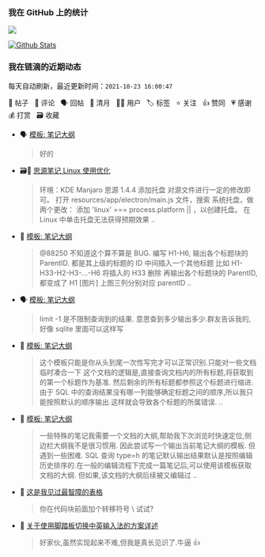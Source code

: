 ### 我在 GitHub 上的统计

<a title="Hits" target="_blank" href="https://github.com/Crowds21/Crowds21"><img src="https://hits.b3log.org/crowds21/crowds21.svg"></a>

[![Github Stats](https://github-readme-stats.vercel.app/api?username=crowds21&theme=tokyonight&show_icons=true)](https://github.com/crowds21)

<!--events start -->

### 我在链滴的近期动态

每天自动刷新，最近更新时间：`2021-10-23 16:00:47`

📝 帖子 &nbsp; 💬 评论 &nbsp; 🗣 回帖 &nbsp; 🌙 清月 &nbsp; 👨‍💻 用户 &nbsp; 🏷️ 标签 &nbsp; ⭐️ 关注 &nbsp; 👍 赞同 &nbsp; 💗 感谢 &nbsp; 💰 打赏 &nbsp; 🗃 收藏

* 🗣 [模板: 笔记大纲](https://ld246.com/article/1634905527188/comment/1634910279516#comments)

  > 好的
* 🗃📝 [思源笔记 Linux 使用优化](https://ld246.com/article/1634908196973)

  > 环境：KDE Manjaro 思源 1.4.4 添加托盘 对源文件进行一定的修改即可。 打开 resources/app/electron/main.js 文件，搜索 系统托盘，做两个更改： 添加 'linux' === process.platform || ，以创建托盘。 在 Linux 中单击托盘无法获得预期效果 ..
* 💬 [模板: 笔记大纲](https://ld246.com/article/1634905527188/comment/1634908487095#comments)

  > @88250 不知道这个算不算是 BUG. 编写 H1-H6, 输出各个标题块的 ParentID. 都是其上级的标题的 ID 中间插入一个其他标题 比如 H1-H33-H2-H3-...-H6 将插入的 H33 删除 再输出各个标题块的 ParentID,都变成了 H1 [图片] 上图三列分别对应 parentID  ..
* 🗣 [模板: 笔记大纲](https://ld246.com/article/1634905527188/comment/1634907194046#comments)

  > limit -1 是不限制查询到的结果. 意思查到多少输出多少.群友告诉我的,好像 sqlite 里面可以这样写
* 💬 [模板: 笔记大纲](https://ld246.com/article/1634905527188/comment/1634907649010#comments)

  > 这个模板只能是你从头到尾一次性写完才可以正常识别.只能对一些文档临时凑合一下 这个文档的逻辑是,直接查询文档内的所有标题,将获取到的第一个标题作为基准. 然后剩余的所有标题都参照这个标题进行缩进. 由于 SQL 中的查询结果没有哪一列能够确定标题之间的顺序,所以我只能按照默认的顺序输出.这样就会导致各个标题的所属错误. ..
* 📝 [模板: 笔记大纲](https://ld246.com/article/1634905527188)

  > 一些特殊的笔记我需要一个文档的大纲,帮助我下次浏览时快速定位,侧边栏大纲我不是很习惯用. 因此尝试写一个输出当前笔记大纲的模板. 但遇到一些困难. SQL 查询 type=h 的笔记默认输出结果默认是按照编辑历史排序的.在一般的编辑流程下完成一篇笔记后,可以使用该模板获取文档的大纲. 但如果,该文档的大纲后续被又编辑过 ..
* 💬 [这是我见过最智障的表格](https://ld246.com/article/1634817825536/comment/1634864025194#comments)

  > 你在代码块前面加个转移符号 \ 试试?
* 💬 [关于使用脚踏板切换中英输入法的方案详述](https://ld246.com/article/1634790059278/comment/1634809236514#comments)

  > 好家伙,虽然实现起来不难,但我是真长见识了.牛逼 👍


<!--events end -->
